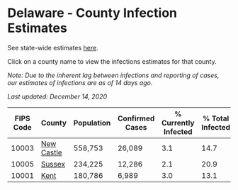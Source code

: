 # Delaware - County Infection Estimates

See state-wide estimates [here](/infections/us-de).

Click on a county name to view the infections estimates for that county.

*Note: Due to the inherent lag between infections and reporting of cases, our estimates of infections are as of 14 days ago.*

*Last updated: December 14, 2020*

|   FIPS Code |                   County |   Population |   Confirmed Cases |   % Currently Infected |   % Total Infected |
|-------------|--------------------------|--------------|-------------------|------------------------|--------------------|
|       10003 | [New Castle](new-castle) |      558,753 |            26,089 |                    3.1 |               14.7 |
|       10005 |         [Sussex](sussex) |      234,225 |            12,286 |                    2.1 |               20.9 |
|       10001 |             [Kent](kent) |      180,786 |             6,989 |                    3.0 |               13.1 |